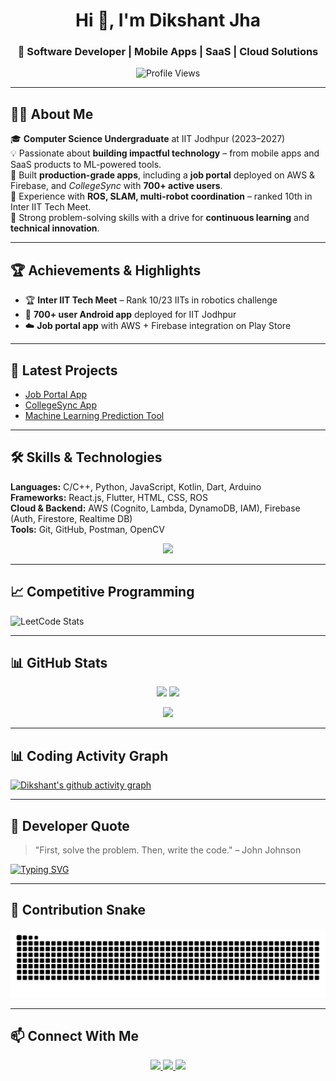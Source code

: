 <!-- Header -->
<h1 align="center">Hi 👋, I'm Dikshant Jha</h1>
<h3 align="center">🚀 Software Developer | Mobile Apps | SaaS | Cloud Solutions</h3>

<p align="center">
  <img src="https://komarev.com/ghpvc/?username=coderrdikshant&label=Profile%20Views&color=0e75b6&style=flat" alt="Profile Views" />
</p>

---

## 👨‍💻 About Me

🎓 **Computer Science Undergraduate** at IIT Jodhpur (2023–2027)  
💡 Passionate about **building impactful technology** – from mobile apps and SaaS products to ML-powered tools.  
📱 Built **production-grade apps**, including a **job portal** deployed on AWS & Firebase, and *CollegeSync* with **700+ active users**.  
🤖 Experience with **ROS, SLAM, multi-robot coordination** – ranked 10th in Inter IIT Tech Meet.  
🎯 Strong problem-solving skills with a drive for **continuous learning** and **technical innovation**.

---

## 🏆 Achievements & Highlights

- 🏆 **Inter IIT Tech Meet** – Rank 10/23 IITs in robotics challenge  
- 📱 **700+ user Android app** deployed for IIT Jodhpur  
- ☁️ **Job portal app** with AWS + Firebase integration on Play Store  

---

## 📂 Latest Projects

- [Job Portal App](https://play.google.com/store/apps/details?id=com.vibrantmind.myapp)  
- [CollegeSync App](https://github.com/tashir0605/Education_application_dvtt)  
- [Machine Learning Prediction Tool](https://github.com/coderrDikshant/customer_churn)  

---

## 🛠️ Skills & Technologies

**Languages:** C/C++, Python, JavaScript, Kotlin, Dart, Arduino  
**Frameworks:** React.js, Flutter, HTML, CSS, ROS  
**Cloud & Backend:** AWS (Cognito, Lambda, DynamoDB, IAM), Firebase (Auth, Firestore, Realtime DB)  
**Tools:** Git, GitHub, Postman, OpenCV  

<p align="center">
  <img src="https://skillicons.dev/icons?i=c,cpp,python,java,javascript,typescript,kotlin,dart,react,flutter,html,css,sass,bootstrap,aws,firebase,linux,figma,postman&perline=10" />
</p>

---

## 📈 Competitive Programming

![LeetCode Stats](https://leetcard.jacoblin.cool/mvdikshant?theme=light&ext=contest)  

---

## 📊 GitHub Stats

<p align="center">
  <img src="https://github-readme-stats.vercel.app/api/top-langs?username=coderrdikshant&show_icons=true&locale=en&layout=compact&theme=default" height="150"/>
  <img src="https://github-readme-stats.vercel.app/api?username=coderrdikshant&show_icons=true&locale=en&theme=default" height="150"/>
</p>

<p align="center">
  <img src="https://github-readme-streak-stats.herokuapp.com/?user=coderrdikshant&theme=default" height="150"/>
</p>

---

## 📊 Coding Activity Graph

[![Dikshant's github activity graph](https://github-readme-activity-graph.vercel.app/graph?username=coderrdikshant&bg_color=ffffff&color=000000&line=1f6feb&point=000000&area=true&hide_border=true)](https://github.com/ashutosh00710/github-readme-activity-graph)

---

## 💬 Developer Quote

> "First, solve the problem. Then, write the code." – John Johnson  

[![Typing SVG](https://readme-typing-svg.herokuapp.com?color=%2336BCF7&lines=Full+Stack+Developer;Mobile+App+Developer;Cloud+Engineer;Always+learning+new+things)](https://git.io/typing-svg)

---

## 🐍 Contribution Snake

![Snake animation](https://raw.githubusercontent.com/coderrDikshant/coderrDikshant/output/github-contribution-grid-snake.svg)


---

## 📫 Connect With Me

<p align="center">
  <a href="https://linkedin.com/in/dikshant-jha" target="_blank">
    <img src="https://img.shields.io/badge/LinkedIn-%230A66C2.svg?&style=for-the-badge&logo=linkedin&logoColor=white"/>
  </a>
  <a href="https://leetcode.com/u/mvdikshant/" target="_blank">
    <img src="https://img.shields.io/badge/LeetCode-%23FFA116.svg?&style=for-the-badge&logo=leetcode&logoColor=white"/>
  </a>
  <a href="mailto:mvdikshant@gmail.com">
    <img src="https://img.shields.io/badge/Email-D14836.svg?&style=for-the-badge&logo=gmail&logoColor=white"/>
  </a>
</p>
